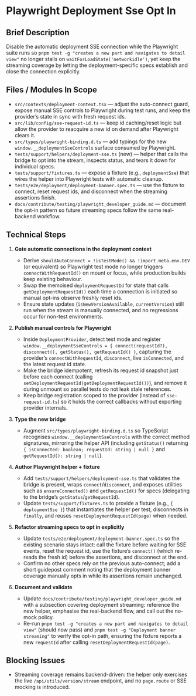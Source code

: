 # Playwright Deployment Sse Opt In

## Brief Description
Disable the automatic deployment SSE connection while the Playwright suite runs so `pnpm test -g "creates a new part and navigates to detail view"` no longer stalls on `waitForLoadState('networkidle')`, yet keep the streaming coverage by letting the deployment-specific specs establish and close the connection explicitly.

## Files / Modules In Scope
- `src/contexts/deployment-context.tsx` — adjust the auto-connect guard, expose manual SSE controls to Playwright during test runs, and keep the provider’s state in sync with fresh request ids.
- `src/lib/config/sse-request-id.ts` — keep id caching/reset logic but allow the provider to reacquire a new id on demand after Playwright clears it.
- `src/types/playwright-binding.d.ts` — add typings for the new `window.__deploymentSseControls` surface consumed by Playwright.
- `tests/support/helpers/deployment-sse.ts` (new) — helper that calls the bridge to opt into the stream, inspects status, and tears it down for individual specs.
- `tests/support/fixtures.ts` — expose a fixture (e.g., `deploymentSse`) that wires the helper into Playwright tests with automatic cleanup.
- `tests/e2e/deployment/deployment-banner.spec.ts` — use the fixture to connect, reset request ids, and disconnect when the streaming assertions finish.
- `docs/contribute/testing/playwright_developer_guide.md` — document the opt-in pattern so future streaming specs follow the same real-backend workflow.

## Technical Steps
1. **Gate automatic connections in the deployment context**
   - Derive `shouldAutoConnect = !isTestMode() && !import.meta.env.DEV` (or equivalent) so Playwright test mode no longer triggers `connectWithRequestId()` on mount or focus, while production builds keep existing behaviour.
   - Swap the memoised `deploymentRequestId` for state that calls `getDeploymentRequestId()` each time a connection is initiated so manual opt-ins observe freshly reset ids.
   - Ensure state updates (`isNewVersionAvailable`, `currentVersion`) still run when the stream is manually connected, and no regressions occur for non-test environments.

2. **Publish manual controls for Playwright**
   - Inside `DeploymentProvider`, detect test mode and register `window.__deploymentSseControls = { connect(requestId?), disconnect(), getStatus(), getRequestId() }`, capturing the provider’s `connectWithRequestId`, `disconnect`, live `isConnected`, and the latest request id state.
   - Make the bridge idempotent, refresh its request id snapshot just before each connect (calling `setDeploymentRequestId(getDeploymentRequestId())`), and remove it during unmount so parallel tests do not leak stale references.
   - Keep bridge registration scoped to the provider (instead of `sse-request-id.ts`) so it holds the correct callbacks without exporting provider internals.

3. **Type the new bridge**
   - Augment `src/types/playwright-binding.d.ts` so TypeScript recognises `window.__deploymentSseControls` with the correct method signatures, mirroring the helper API (including `getStatus()` returning `{ isConnected: boolean; requestId: string | null }` and `getRequestId(): string | null`).

4. **Author Playwright helper + fixture**
   - Add `tests/support/helpers/deployment-sse.ts` that validates the bridge is present, wraps `connect`/`disconnect`, and exposes utilities such as `ensureConnected()` and `getRequestId()` for specs (delegating to the bridge’s `getStatus`/`getRequestId`).
   - Update `tests/support/fixtures.ts` to provide a fixture (e.g., `{ deploymentSse }`) that instantiates the helper per test, disconnects in `finally`, and reuses `resetDeploymentRequestId(page)` when needed.

5. **Refactor streaming specs to opt in explicitly**
   - Update `tests/e2e/deployment/deployment-banner.spec.ts` so the existing scenario stays intact: call the fixture before waiting for SSE events, reset the request id, use the fixture’s `connect()` (which re-reads the fresh id) before the assertions, and disconnect at the end.
   - Confirm no other specs rely on the previous auto-connect; add a short guidepost comment noting that the deployment banner coverage manually opts in while its assertions remain unchanged.

6. **Document and validate**
   - Update `docs/contribute/testing/playwright_developer_guide.md` with a subsection covering deployment streaming: reference the new helper, emphasise the real-backend flow, and call out the no-mock policy.
   - Re-run `pnpm test -g "creates a new part and navigates to detail view"` (should now pass) and `pnpm test -g "Deployment banner streaming"` to verify the opt-in path, ensuring the fixture reports a new `requestId` after calling `resetDeploymentRequestId(page)`.

## Blocking Issues
- Streaming coverage remains backend-driven: the helper only exercises the live `/api/utils/version/stream` endpoint, and no `page.route` or SSE mocking is introduced.
